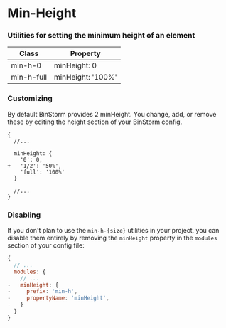 # Min-Height
### Utilities for setting the minimum height of an element

|Class|Property|
|-|-|
| min-h-0 |  minHeight: 0  |
| min-h-full |  minHeight: '100%' |

### Customizing
By default BinStorm provides 2 minHeight. You change, add, or remove these by editing the height section of your BinStorm config.

```js{6}
{
  //...

  minHeight: {
    '0': 0,
+   '1/2': '50%',  
    'full': '100%'
  }

  //...
}
```

### Disabling
If you don't plan to use the `min-h-{size}` utilities in your project, you can disable them entirely by removing the `minHeight` property in the `modules` section of your config file:

```js
{
  // ...
  modules: {
    // ...
-   minHeight: {
-     prefix: 'min-h',
-     propertyName: 'minHeight',
-   }
  }
}
```